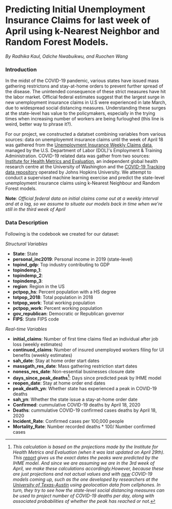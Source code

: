 **Predicting Initial Unemployment Insurance Claims for last week of April using k-Nearest Neighbor and Random Forest Models.**
=====

 _By Radhika Kaul, Odiche Nwabuikwu, and Ruochen Wang_

### Introduction
In the midst of the COVID-19 pandemic, various states have issued mass gathering restrictons and stay-at-home orders to prevent further spread of the disease. The unintended consequence of these strict measures have hit the labor market. Official federal estimates suggest that the largest surge in new unemployment insurance claims in U.S were experienced in late March, due to widespread social distancing measures. Understanding these surges at the state-level has value to the policymakers, especially in the trying times when increasing number of workers are being furloughed (this line is weird, better way to phrase it?). 

For our project, we constructed a datatset combining variables from various sources: data on unemployemnt insurance claims until the week of April 18 was gathered from the [Unemployment Insurance Weekly Claims data](https://oui.doleta.gov/unemploy/claims.asp), managed by the U.S. Department of Labor (DOL)'s Employment & Training Administration. COVID-19 related data was gather from two sources: [Institute for Health Metrics and Evaluation](http://www.healthdata.org/), an independent global health research centre at the University of Washington and the [COVID-19 Tracking data repository](https://github.com/CSSEGISandData/COVID-19) operated by Johns Hopkins University. We attempt to conduct a supervised machine learning exercise and predict the state-level unemployment insurance claims using k-Nearest Neighbour and Random Forest models. 

**Note**: _Official federal data on initial claims come out at a weekly interval and at a lag, so we assume to situate our models back in time  when we're still in the third week of April_


### Data Description

Following is the codebook we created for our dataset:

_Structural Variables_

- **State**: State
- **personal_inc2019**: Personal income in 2019 (state-level)
- **topind_gdp**: Top industry contributing to GDP
- **topindemp_1**: 
- **topindemp_2**: 
- **topindemp_3**:
- **region**: Region in the US
- **pctpop_hs**: Percent population with a HS degree
- **totpop_2018**: Total population in 2018
- **totpop_work**: Total working population
- **pctpop_work**: Percent working population
- **gov_republican**: Democratic or Republican governor
- **FIPS**: State FIPS code

_Real-time Variables_

- **initial_claims**: Number of first time claims filed an individual after job loss (weekly estimates)
- **continued_claims**: Number of insured unemployed workers filing for UI benefits (wwekly estimates)
- **sah_date**: Stay at home order start dates
- **massgath_res_date**: Mass gathering restriction start dates
- **noness_res_date**: Non-essential businesses closure date
- **days_since_peak_deaths[^1]**: Days since predicted peak by IHME model
- **reopen_date**: Stay at home order end dates
- **peak_death_yn**: Whether state has experienced a peak in COVID-19 deaths
- **sah_yn**: Whether the state issue a stay-at-home order date
- **Confirmed**: cummulative COVID-19 deaths by April 18, 2020
- **Deaths**: cummulative COVID-19 confirmed cases deaths by April 18, 2020
- **Incident_Rate**: Confirmed cases per 100,000 people
- **Mortality_Rate**: Number recorded deaths * 100/ Number confirmed cases

[^1]: _This calculation is based on the projections made by the Institute for Health Metrics and Evaluation (when it was last updated on April 29th). This [report](https://www.businessinsider.com/map-when-each-state-will-experience-coronavirus-peak-outbreak-2020-4) gives us the exact dates the peaks were predicted by the IHME model. And since we are assuming we are in the 3rd week of April, we make these calculations accordingly.However, because these are just projections and not actual values and with [new](https://news.utexas.edu/2020/04/17/new-model-forecasts-9-states-likely-to-see-peak-in-covid-19-deaths-by-end-of-april/) COVID-19 models coming up, such as the one developed by researchers at the [University of Texas-Austin](https://covid-19.tacc.utexas.edu/projections/) using geolocation data from cellphones. In turn, they try to see how the state-level social distancing measures can be used to project number of COVID-19 deaths per day, along with associated probabilities of whether the peak has reached or not._






